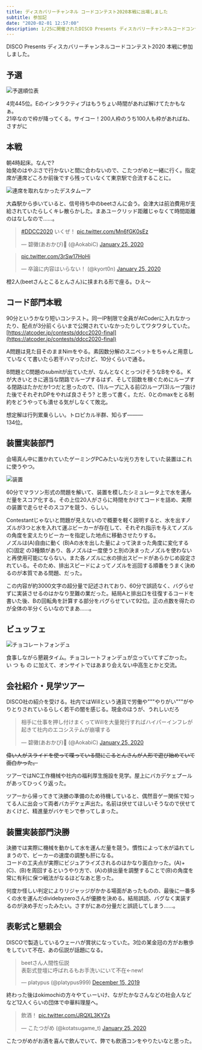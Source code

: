 ```yaml
---
title: ディスカバリーチャンネル コードコンテスト2020本戦に出場しました
subtitle: 参加記
date: "2020-02-01 12:57:00"
description: 1/25に開催されたDISCO Presents ディスカバリーチャンネルコードコンテスト2020 本戦に参加しました。
---
```


DISCO Presents ディスカバリーチャンネルコードコンテスト2020 本戦に参加しました。

## 予選
![予選順位表](rank_pre.jpg)

4完445位。Eのインタラクティブはもうちょい時間があれば解けてたかもなぁ。  
21卒なので枠が降ってくる。サイコー！200人枠のうち100人も枠があればね、さすがに

## 本戦
朝4時起床。なんで?  
始発のはやぶさで行かないと間に合わないので、こたつがめと一緒に行く。指定席が連席どころか前後ですら残っていなくて東京駅で合流することに。

![連席を取れなかったデスタムーア](sks.jpg)

大森駅から歩いていると、信号待ち中のbeetさんに会う。会津大は前泊費用が支給されていたらしくキレ散らかした。まあユークリッド距離じゃなくて時間距離のはなしなので……。

<blockquote class="twitter-tweet"><p lang="ja" dir="ltr"><a href="https://twitter.com/hashtag/DDCC2020?src=hash&amp;ref_src=twsrc%5Etfw">#DDCC2020</a> いくぜ！ <a href="https://t.co/Mn6fGK0sEz">pic.twitter.com/Mn6fGK0sEz</a></p>&mdash; 碧黴(あおかび)🦇 (@AokabiC) <a href="https://twitter.com/AokabiC/status/1220861813278965760?ref_src=twsrc%5Etfw">January 25, 2020</a></blockquote> <script async src="https://platform.twitter.com/widgets.js" charset="utf-8"></script>

<blockquote class="twitter-tweet"><p lang="und" dir="ltr"><a href="https://t.co/3rSw17HoHi">pic.twitter.com/3rSw17HoHi</a></p>&mdash; 卒論に内容はいらない！ (@kyort0n) <a href="https://twitter.com/kyort0n/status/1220865377606881280?ref_src=twsrc%5Etfw">January 25, 2020</a></blockquote> <script async src="https://platform.twitter.com/widgets.js" charset="utf-8"></script>

橙2人(beetさんとこるとんさん)に挟まれる形で座る。ひえ～

## コード部門本戦

90分というかなり短いコンテスト。同一IP制限で全員がAtCoderに入れなかったり、配点が3分前くらいまで公開されていなかったりしてワタワタしていた。  
[https://atcoder.jp/contests/ddcc2020-final](https://atcoder.jp/contests/ddcc2020-final)


A問題は見た目そのままNimをやる。素因数分解のスニペットをちゃんと用意していなくて書いたら若干ハマったけど、10分くらいで通る。

B問題とC問題のsubmitが出ていたが、なんとなくとっつけそうなBをやる。
Kが大きいときに適当な閉路でループするはず、そして回数を稼ぐためにループする閉路はたかだか1つだと思ったので、(1)ループに入る前(2)ループ(3)ループ抜けた後でそれぞれDPをやれば良さそう? と思って書く。ただ、0とのmaxをとる制約をどうやっても潰せる気がしなくて敗北。

想定解は行列累乗らしい。トロピカル半群、知らず―――  
134位。

## 装置実装部門

会場真ん中に置かれていたゲーミングPCみたいな光り方をしていた装置はこれに使うやつ。

![装置](souti.jpg)

60分でマラソン形式の問題を解いて、装置を模したシミュレータ上で水を運んだ量をスコア化する。その上位20人がさらに時間をかけてコードを詰め、実際の装置で走らせそのスコアを競う、らしい。  

Contestantじゃないと問題が見えないので概要を軽く説明すると、水を出すノズルが3つと水を入れて運ぶビーカーが存在して、それぞれ指示を与えてノズルの角度を変えたりビーカーを指定した地点に移動させたりする。  
ノズルは(A)自由に動く (B)Aの水を出した量によって決まった角度に変化する (C)固定 の3種類があり、各ノズルは一度使うと別の決まったノズルを使わないと再使用可能にならない。また各ノズルに水の排出スピードがあらかじめ設定されている。そのため、排出スピードによってノズルを巡回する順番をうまく決めるのが本質である問題、だった。

この内容が約3000文字の超分量で記述されており、60分で誤読なく、バグらせずに実装させるのはかなり至難の業だった。結局Aと排出口を往復するコードを書いた後、Bの回転角を計算する部分をバグらせていて92位。正の点数を得たのが全体の半分くらいなのでまあ……。

## ビュッフェ
![チョコレートフォンデュ](choco.jpg)

食事しながら懇親タイム。チョコレートフォンデュが立っていてすごかった。  
い つ も の に加えて、オンサイトではあまり会えない中高生とかと交流。

## 会社紹介・見学ツアー
DISCO社の紹介を受ける。社内ではWillという通貨で労働や"""やりがい"""がやりとりされているらしく若干の闇を感じる。現金のほうが、うれしいだろ

<blockquote class="twitter-tweet"><p lang="ja" dir="ltr">相手に仕事を押し付けまくってWillを大量発行すればハイパーインフレが起きて社内のエコシステムが崩壊する</p>&mdash; 碧黴(あおかび)🦇 (@AokabiC) <a href="https://twitter.com/AokabiC/status/1220934055169945601?ref_src=twsrc%5Etfw">January 25, 2020</a></blockquote> <script async src="https://platform.twitter.com/widgets.js" charset="utf-8"></script>

~~偉い人がスライドを使って喋っている間にこるとんさんが人形で遊び始めていて面白かった。~~

ツアーではNC工作機械や社内の福利厚生施設を見学。屋上にバカデケェプールがあってひっくり返った。

ツアーから帰ってきて決勝の準備のため待機していると、偶然音ゲー関係で知ってる人に出会って両者バカデケェ声出た。名前は伏せてほしいそうなので伏せておくけど、精進量がバケモンで参ってしまった。


## 装置実装部門決勝
決勝では実際に機械を動かして水を運んだ量を競う。慣性によって水が溢れてしまうので、ビーカーの速度の調整も肝になる。  
コードの工夫点が実際にビジュアライズされるのはかなり面白かった。(A)+(C)、(B)を周回するというやり方で、(A)の排出量を調整することで(B)の角度を常に有利に保つ戦法がなるほどなあと思った。

何度か怪しい判定によりリジャッジがかかる場面があったものの、最後に一番多くの水を運んだdividebyzeroさんが優勝を決める。結局誤読、バグなく実装するのが決め手だったみたい。さすがにあの分量だと誤読してしまう……。

## 表彰式と懇親会
DISCOで製造しているウェーハが賞状になっていた。3位の某金冠の方がお散歩をしていて不在、あの伝説が話題になる。

<blockquote class="twitter-tweet"><p lang="ja" dir="ltr">beetさん人間性伝説<br>表彰式登壇に呼ばれるもお手洗いにいて不在←new!</p>&mdash; platypus (@platypus999) <a href="https://twitter.com/platypus999/status/1206108082595479552?ref_src=twsrc%5Etfw">December 15, 2019</a></blockquote> <script async src="https://platform.twitter.com/widgets.js" charset="utf-8"></script>

終わった後はokimochiの方々やてぃーいけ、ながたかなさんなどの社会人などなど12人くらいの団体で中華料理屋へ。

<blockquote class="twitter-tweet"><p lang="ja" dir="ltr">飲酒！ <a href="https://t.co/JRQXL3KYZs">pic.twitter.com/JRQXL3KYZs</a></p>&mdash; こたつがめ (@kotatsugame_t) <a href="https://twitter.com/kotatsugame_t/status/1221017620918358016?ref_src=twsrc%5Etfw">January 25, 2020</a></blockquote> <script async src="https://platform.twitter.com/widgets.js" charset="utf-8"></script>

こたつがめがお酒を喜んで飲んでいて、弊でも飲酒コンをやりたいなと思った。